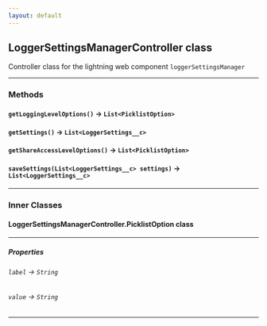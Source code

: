```yaml
---
layout: default
---
```


## LoggerSettingsManagerController class

Controller class for the lightning web component `loggerSettingsManager`

---

### Methods

#### `getLoggingLevelOptions()` → `List<PicklistOption>`

#### `getSettings()` → `List<LoggerSettings__c>`

#### `getShareAccessLevelOptions()` → `List<PicklistOption>`

#### `saveSettings(List<LoggerSettings__c> settings)` → `List<LoggerSettings__c>`

---

### Inner Classes

#### LoggerSettingsManagerController.PicklistOption class

---

##### Properties

###### `label` → `String`

###### `value` → `String`

---
